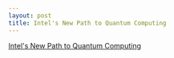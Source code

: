 ```yaml
---
layout: post
title: Intel's New Path to Quantum Computing
---
```


[Intel's New Path to Quantum Computing](https://spectrum.ieee.org/nanoclast/computing/hardware/intels-new-path-to-quantum-computing)

